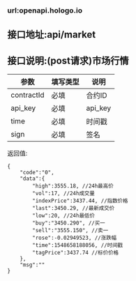 ### url:openapi.hologo.io

## 接口地址:api/market

## 接口说明:(post请求)市场行情


|参数|	填写类型|	说明|
|------------|--------|-----------------------------|
|contractId|	必填|	合约ID|
|api_key|	必填|	api_key|
|time|	必填|	时间戳|
|sign|	必填|	签名|

返回值:

	{
	    "code":"0",
	    "data":{
	        "high":3555.18, //24h最高价
	        "vol":17, //24h成交量
	        "indexPrice":3437.44, //指数价格
	        "last":3450.29, //最新成交价
	        "low":20, //24h最低价
	        "buy":"3450.290", //买一
	        "sell":"3555.150", //卖一
	        "rose":-0.02949523, //涨跌幅
	        "time":1548658188056, //时间戳
	        "tagPrice":3437.74 //标价价格
	    },
	    "msg":""
	}
